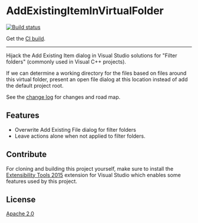 # AddExistingItemInVirtualFolder

<!-- Replace this badge with your own-->
[![Build status](https://ci.appveyor.com/api/projects/status/u3u89ivwx4urari3?svg=true)](https://ci.appveyor.com/project/sandercox/AddExistingItemInVirtualFolder)

<!-- Update the VS Gallery link after you upload the VSIX-->
Get the [CI build](http://vsixgallery.com/extension/AddExistingItemInVirtualFolder.SanderCox.6eb67602-1ce0-4a6f-82d4-9d6ccc2b6d72/).

---------------------------------------

Hijack the Add Existing Item dialog in Visual Studio solutions for "Filter folders" (commonly used in Visual C++ projects).

If we can determine a working directory for the files based on files around this virtual folder, present an open file dialog at 
this location instead of add the default project root.

See the [change log](CHANGELOG.md) for changes and road map.

## Features

- Overwrite Add Existing File dialog for filter folders
- Leave actions alone when not applied to filter folders.

## Contribute
For cloning and building this project yourself, make sure
to install the
[Extensibility Tools 2015](https://visualstudiogallery.msdn.microsoft.com/ab39a092-1343-46e2-b0f1-6a3f91155aa6)
extension for Visual Studio which enables some features
used by this project.

## License
[Apache 2.0](LICENSE)